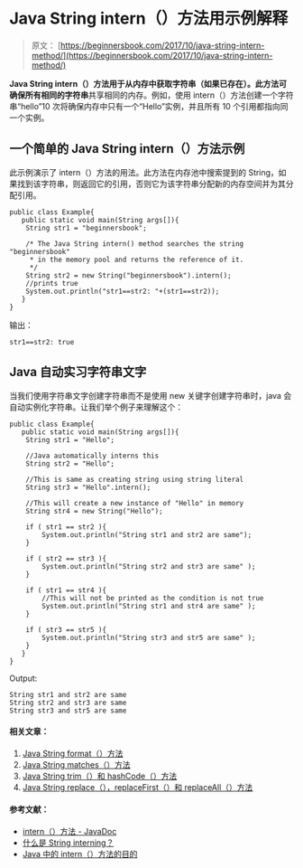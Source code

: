 # Java String intern（）方法用示例解释

> 原文： [https://beginnersbook.com/2017/10/java-string-intern-method/](https://beginnersbook.com/2017/10/java-string-intern-method/)

**Java String intern（）**方法用于从内存中获取字符串（如果已存在）。此方法可确保所有**相同的字符串**共享相同的内存。例如，使用 intern（）方法创建一个字符串“hello”10 次将确保内存中只有一个“Hello”实例，并且所有 10 个引用都指向同一个实例。

## 一个简单的 Java String intern（）方法示例

此示例演示了 intern（）方法的用法。此方法在内存池中搜索提到的 String，如果找到该字符串，则返回它的引用，否则它为该字符串分配新的内存空间并为其分配引用。

```
public class Example{  
   public static void main(String args[]){  
	String str1 = "beginnersbook";    

	/* The Java String intern() method searches the string "beginnersbook"  
	 * in the memory pool and returns the reference of it.
	 */
	String str2 = new String("beginnersbook").intern(); 
	//prints true 
	System.out.println("str1==str2: "+(str1==str2));
   }
}
```

输出：

```
str1==str2: true
```

## Java 自动实习字符串文字

当我们使用字符串文字创建字符串而不是使用 new 关键字创建字符串时，java 会自动实例化字符串。让我们举个例子来理解这个：

```
public class Example{  
   public static void main(String args[]){  
	String str1 = "Hello";

	//Java automatically interns this	
	String str2 = "Hello";

	//This is same as creating string using string literal		
	String str3 = "Hello".intern();

	//This will create a new instance of "Hello" in memory
	String str4 = new String("Hello");

	if ( str1 == str2 ){
	    System.out.println("String str1 and str2 are same");
	}

	if ( str2 == str3 ){
	    System.out.println("String str2 and str3 are same" );
	}

	if ( str1 == str4 ){
	    //This will not be printed as the condition is not true
	    System.out.println("String str1 and str4 are same" );  
	}

	if ( str3 == str5 ){
	    System.out.println("String str3 and str5 are same" );  
	}
   }
}
```

Output:

```
String str1 and str2 are same
String str2 and str3 are same
String str3 and str5 are same
```

#### 相关文章：

1.  [Java String format（）方法](https://beginnersbook.com/2017/10/java-string-format-method/)
2.  [Java String matches（）方法](https://beginnersbook.com/2013/12/java-string-matches-method-example/)
3.  [Java String trim（）和 hashCode（）方法](https://beginnersbook.com/2013/12/java-string-trim-and-hashcode-methods/)
4.  [Java String replace（），replaceFirst（）和 replaceAll（）方法](https://beginnersbook.com/2013/12/java-string-replace-replacefirst-replaceall-method-examples/)

#### 参考文献：

*   [intern（）方法 - JavaDoc](https://docs.oracle.com/javase/7/docs/api/java/lang/String.html#intern())
*   [什么是 String interning？](https://stackoverflow.com/questions/10578984/what-is-string-interning)
*   [Java 中的 intern（）方法的目的](https://stackoverflow.com/questions/22473154/what-is-the-purpose-of-javas-string-intern)